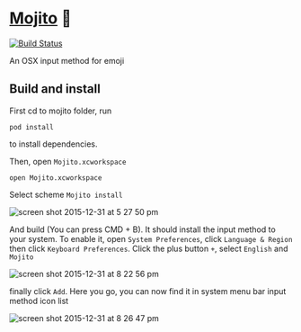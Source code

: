 # [Mojito](https://mojito.cool) 🍹
[![Build Status](https://travis-ci.org/brunchmade/mojito.svg)](https://travis-ci.org/brunchmade/mojito)

An OSX input method for emoji

## Build and install

First cd to mojito folder, run

```
pod install
```

to install dependencies.

Then, open `Mojito.xcworkspace`

```
open Mojito.xcworkspace
```

Select scheme `Mojito install`

![screen shot 2015-12-31 at 5 27 50 pm](https://cloud.githubusercontent.com/assets/201615/12069711/c46e9982-affb-11e5-8b70-d014a0a76265.png)

And build (You can press CMD + B). It should install the input method to your system.  To enable it, open `System Preferences`, click `Language & Region` then click `Keyboard Preferences`. Click the plus button `+`, select `English` and `Mojito`

![screen shot 2015-12-31 at 8 22 56 pm](https://cloud.githubusercontent.com/assets/201615/12069721/5176dab0-affc-11e5-91cc-d131b9e57c27.png)

finally click `Add`. Here you go, you can now find it in system menu bar input method icon list

![screen shot 2015-12-31 at 8 26 47 pm](https://cloud.githubusercontent.com/assets/201615/12069736/d7ca26ee-affc-11e5-9e47-22fba8b6eb7c.png)
